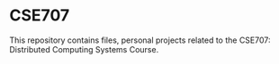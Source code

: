 # CSE707
This repository contains files, personal projects related to the CSE707: Distributed Computing Systems Course.
